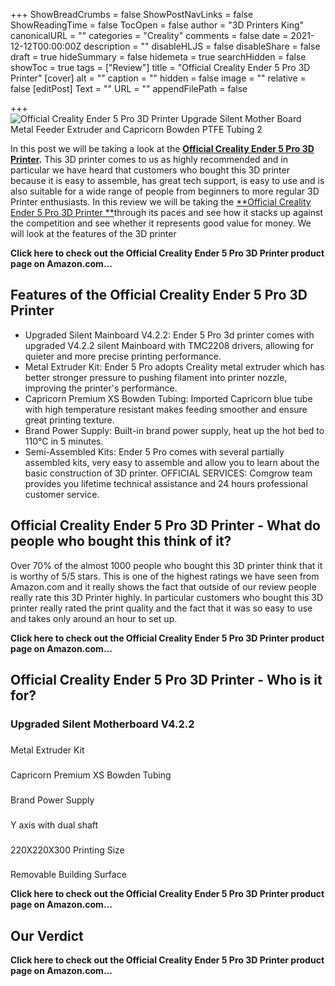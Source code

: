 +++
ShowBreadCrumbs = false
ShowPostNavLinks = false
ShowReadingTime = false
TocOpen = false
author = "3D Printers King"
canonicalURL = ""
categories = "Creality"
comments = false
date = 2021-12-12T00:00:00Z
description = ""
disableHLJS = false
disableShare = false
draft = true
hideSummary = false
hidemeta = true
searchHidden = false
showToc = true
tags = ["Review"]
title = "Official Creality Ender 5 Pro 3D Printer"
[cover]
alt = ""
caption = ""
hidden = false
image = ""
relative = false
[editPost]
Text = ""
URL = ""
appendFilePath = false

+++
![Official Creality Ender 5 Pro 3D Printer Upgrade Silent Mother Board Metal Feeder Extruder and Capricorn Bowden PTFE Tubing 2](https://images-na.ssl-images-amazon.com/images/I/612srQLX7SS._AC_UL604_SR604,400_.jpg)

In this post we will be taking a look at the [**Official Creality Ender 5 Pro 3D Printer**](#)**.**  This 3D printer comes to us as highly recommended and in particular we have heard that customers who bought this 3D printer because it is easy to assemble, has great tech support, is easy to use and is also suitable for a wide range of people from beginners to more regular 3D Printer enthusiasts.  In this review we will be taking the [**Official Creality Ender 5 Pro 3D Printer **](#)through its paces and see how it stacks up against the competition and see whether it represents good value for money.  We will look at the features of the 3D printer 

**Click here to check out the Official Creality Ender 5 Pro 3D Printer product page on Amazon.com...**

## Features of the Official Creality Ender 5 Pro 3D Printer

* Upgraded Silent Mainboard V4.2.2: Ender 5 Pro 3d printer comes with upgraded V4.2.2 silent Mainboard with TMC2208 drivers, allowing for quieter and more precise printing performance.
* Metal Extruder Kit: Ender 5 Pro adopts Creality metal extruder which has better stronger pressure to pushing filament into printer nozzle, improving the printer's performance.
* Capricorn Premium XS Bowden Tubing: Imported Capricorn blue tube with high temperature resistant makes feeding smoother and ensure great printing texture.
* Brand Power Supply: Built-in brand power supply, heat up the hot bed to 110℃ in 5 minutes.
* Semi-Assembled Kits: Ender 5 Pro comes with several partially assembled kits, very easy to assemble and allow you to learn about the basic construction of 3D printer. OFFICIAL SERVICES: Comgrow team provides you lifetime technical assistance and 24 hours professional customer service.

## Official Creality Ender 5 Pro 3D Printer - What do people who bought this think of it?

Over 70% of the almost 1000 people who bought this 3D printer think that it is worthy of 5/5 stars.  This is one of the highest ratings we have seen from Amazon.com and it really shows the fact that outside of our review people really rate this 3D Printer highly.  In particular customers who bought this 3D printer really rated the print quality and the fact that it was so easy to use and takes only around an hour to set up.

**Click here to check out the Official Creality Ender 5 Pro 3D Printer product page on Amazon.com...**

## Official Creality Ender 5 Pro 3D Printer - Who is it for?

### Upgraded Silent Motherboard V4.2.2

###   
Metal Extruder Kit

###   
Capricorn Premium XS Bowden Tubing

###   
Brand Power Supply

###   
Y axis with dual shaft

###   
220X220X300 Printing Size

###   
Removable Building Surface

  
**Click here to check out the Official Creality Ender 5 Pro 3D Printer product page on Amazon.com...**

## Our Verdict

**Click here to check out the Official Creality Ender 5 Pro 3D Printer product page on Amazon.com...**